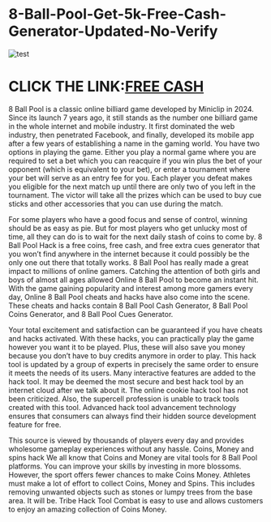 # 8-Ball-Pool-Get-5k-Free-Cash-Generator-Updated-No-Verify

![test](https://encrypted-tbn0.gstatic.com/images?q=tbn:ANd9GcQUWibHtdnIbtNpsfm3Mo8Rt25rA5TJfzcp4A&usqp=CAU)

# CLICK THE LINK:[FREE CASH](https://fundgamer.com/8ball/)

8 Ball Pool is a classic online billiard game developed by Miniclip in 2024. Since its launch 7 years ago, it still stands as the number one billiard game in the whole internet and mobile industry. It first dominated the web industry, then penetrated Facebook, and finally, developed its mobile app after a few years of establishing a name in the gaming world. You have two options in playing the game. Either you play a normal game where you are required to set a bet which you can reacquire if you win plus the bet of your opponent (which is equivalent to your bet), or enter a tournament where your bet will serve as an entry fee for you. Each player you defeat makes you eligible for the next match up until there are only two of you left in the tournament. The victor will take all the prizes which can be used to buy cue sticks and other accessories that you can use during the match.

For some players who have a good focus and sense of control, winning should be as easy as pie. But for most players who get unlucky most of time, all they can do is to wait for the next daily stash of coins to come by. 8 Ball Pool Hack is a free coins, free cash, and free extra cues generator that you won’t find anywhere in the internet because it could possibly be the only one out there that totally works. 8 Ball Pool has really made a great impact to millions of online gamers. Catching the attention of both girls and boys of almost all ages allowed Online 8 Ball Pool to become an instant hit. With the game gaining popularity and interest among more gamers every day, Online 8 Ball Pool cheats and hacks have also come into the scene. These cheats and hacks contain 8 Ball Pool Cash Generator, 8 Ball Pool Coins Generator, and 8 Ball Pool Cues Generator.

Your total excitement and satisfaction can be guaranteed if you have cheats and hacks activated. With these hacks, you can practically play the game however you want it to be played. Plus, these will also save you money because you don’t have to buy credits anymore in order to play. This hack tool is updated by a group of experts in precisely the same order to ensure it meets the needs of its users. Many interactive features are added to the hack tool. It may be deemed the most secure and best hack tool by an internet cloud after we talk about it. The online cookie hack tool has not been criticized. Also, the supercell profession is unable to track tools created with this tool. Advanced hack tool advancement technology ensures that consumers can always find their hidden source development feature for free. 

This source is viewed by thousands of players every day and provides wholesome gameplay experiences without any hassle. Coins, Money and spins hack We all know that Coins and Money are vital tools for 8 Ball Pool platforms. You can improve your skills by investing in more blossoms. However, the sport offers fewer chances to make Coins Money. Athletes must make a lot of effort to collect Coins, Money and Spins. This includes removing unwanted objects such as stones or lumpy trees from the base area. It will be. Tribe Hack Tool Combat is easy to use and allows customers to enjoy an amazing collection of Coins Money.
